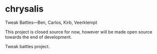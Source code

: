 # chrysalis
Tweak Battles—Ben, Carlos, Kirb, Veerklempt

This project is closed source for now, however will be made open source towards the end of development.

Tweak battles project.

